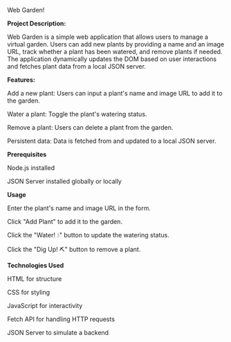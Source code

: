 Web Garden!

**Project Description:**

Web Garden is a simple web application that allows users to manage a virtual garden. Users can add new plants by providing a name and an image URL, track whether a plant has been watered, and remove plants if needed. The application dynamically updates the DOM based on user interactions and fetches plant data from a local JSON server.

**Features:**

Add a new plant: Users can input a plant's name and image URL to add it to the garden.

Water a plant: Toggle the plant's watering status.

Remove a plant: Users can delete a plant from the garden.

Persistent data: Data is fetched from and updated to a local JSON server.

**Prerequisites**

Node.js installed

JSON Server installed globally or locally


**Usage**

Enter the plant's name and image URL in the form.

Click "Add Plant" to add it to the garden.

Click the "Water! 💧" button to update the watering status.

Click the "Dig Up! ⛏️" button to remove a plant.

**Technologies Used**

HTML for structure

CSS for styling

JavaScript for interactivity

Fetch API for handling HTTP requests

JSON Server to simulate a backend
